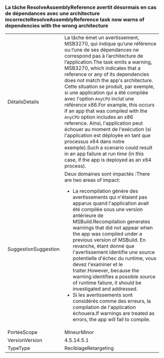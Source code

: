 ### <a name="resolveassemblyreference-task-now-warns-of-dependencies-with-the-wrong-architecture"></a><span data-ttu-id="c920a-101">La tâche ResolveAssemblyReference avertit désormais en cas de dépendances avec une architecture incorrecte</span><span class="sxs-lookup"><span data-stu-id="c920a-101">ResolveAssemblyReference task now warns of dependencies with the wrong architecture</span></span>

|   |   |
|---|---|
|<span data-ttu-id="c920a-102">Détails</span><span class="sxs-lookup"><span data-stu-id="c920a-102">Details</span></span>|<span data-ttu-id="c920a-103">La tâche émet un avertissement, MSB3270, qui indique qu’une référence ou l’une de ses dépendances ne correspond pas à l’architecture de l’application.</span><span class="sxs-lookup"><span data-stu-id="c920a-103">The task emits a warning, MSB3270, which indicates that a reference or any of its dependencies does not match the app's architecture.</span></span> <span data-ttu-id="c920a-104">Cette situation se produit, par exemple, si une application qui a été compilée avec l'option <code>AnyCPU</code> inclut une référence x86.</span><span class="sxs-lookup"><span data-stu-id="c920a-104">For example, this occurs if an app that was compiled with the <code>AnyCPU</code> option includes an x86 reference.</span></span> <span data-ttu-id="c920a-105">Ainsi, l'application peut échouer au moment de l'exécution (si l'application est déployée en tant que processus x64 dans notre exemple).</span><span class="sxs-lookup"><span data-stu-id="c920a-105">Such a scenario could result in an app failure at run time (in this case, if the app is deployed as an x64 process).</span></span>|
|<span data-ttu-id="c920a-106">Suggestion</span><span class="sxs-lookup"><span data-stu-id="c920a-106">Suggestion</span></span>|<span data-ttu-id="c920a-107">Deux domaines sont impactés :</span><span class="sxs-lookup"><span data-stu-id="c920a-107">There are two areas of impact:</span></span><ul><li><span data-ttu-id="c920a-108">La recompilation génère des avertissements qui n'étaient pas apparus quand l'application avait été compilée sous une version antérieure de MSBuild.</span><span class="sxs-lookup"><span data-stu-id="c920a-108">Recompilation generates warnings that did not appear when the app was compiled under a previous version of MSBuild.</span></span> <span data-ttu-id="c920a-109">En revanche, étant donné que l'avertissement identifie une source potentielle d'échec du runtime, vous devez l'examiner et le traiter.</span><span class="sxs-lookup"><span data-stu-id="c920a-109">However, because the warning identifies a possible source of runtime failure, it should be investigated and addressed.</span></span></li><li><span data-ttu-id="c920a-110">Si les avertissements sont considérés comme des erreurs, la compilation de l'application échouera.</span><span class="sxs-lookup"><span data-stu-id="c920a-110">If warnings are treated as errors, the app will fail to compile.</span></span></li></ul>|
|<span data-ttu-id="c920a-111">Portée</span><span class="sxs-lookup"><span data-stu-id="c920a-111">Scope</span></span>|<span data-ttu-id="c920a-112">Mineur</span><span class="sxs-lookup"><span data-stu-id="c920a-112">Minor</span></span>|
|<span data-ttu-id="c920a-113">Version</span><span class="sxs-lookup"><span data-stu-id="c920a-113">Version</span></span>|<span data-ttu-id="c920a-114">4.5.1</span><span class="sxs-lookup"><span data-stu-id="c920a-114">4.5.1</span></span>|
|<span data-ttu-id="c920a-115">Type</span><span class="sxs-lookup"><span data-stu-id="c920a-115">Type</span></span>|<span data-ttu-id="c920a-116">Reciblage</span><span class="sxs-lookup"><span data-stu-id="c920a-116">Retargeting</span></span>|

